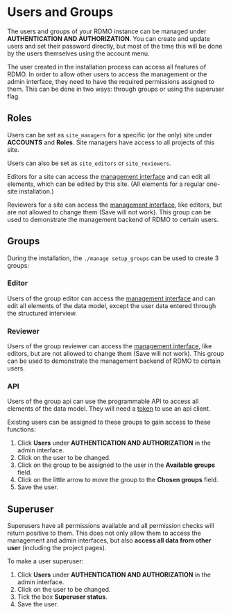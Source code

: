 # Users and Groups

The users and groups of your RDMO instance can be managed under **AUTHENTICATION AND AUTHORIZATION**. You can create and update users and set their password directly, but most of the time this will be done by the users themselves using the account menu.

The user created in the installation process can access all features of RDMO. In order to allow other users to access the management or the admin interface, they need to have the required permissions assigned to them. This can be done in two ways: through groups or using the superuser flag.

## Roles

Users can be set as `site_managers` for a specific (or the only) site under **ACCOUNTS** and **Roles**. Site managers have access to all projects of this site.

Users can also be set as `site_editors` or `site_reviewers`.

Editors for a site can access the [management interface](../management/index) and can edit all elements, which can be edited by this site. (All elements for a regular one-site installation.) 

Reviewers for a site can access the [management interface](../management/index), like editors, but are not allowed to change them (Save will not work). This group can be used to demonstrate the management backend of RDMO to certain users.

## Groups

During the installation, the `./manage setup_groups` can be used to create 3 groups:

### Editor
Users of the group editor can access the [management interface](../management/index) and can edit all elements of the data model, except the user data entered through the structured interview.

### Reviewer
Users of the group reviewer can access the [management interface](../management/index), like editors, but are not allowed to change them (Save will not work). This group can be used to demonstrate the management backend of RDMO to certain users.

### API
Users of the group api can use the programmable API to access all elements of the data model. They will need a [token](../administration/api.md#authentication) to use an api client.

Existing users can be assigned to these groups to gain access to these functions:

1. Click **Users** under **AUTHENTICATION AND AUTHORIZATION** in the admin interface.
1. Click on the user to be changed.
1. Click on the group to be assigned to the user in the **Available groups** field.
1. Click on the little arrow to move the group to the **Chosen groups** field.
1. Save the user.

## Superuser

Superusers have all permissions available and all permission checks will return positive to them. This does not only allow them to access the management and admin interfaces, but also **access all data from other user** (including the project pages).

To make a user superuser:

1. Click **Users** under **AUTHENTICATION AND AUTHORIZATION** in the admin interface.
1. Click on the user to be changed.
1. Tick the box **Superuser status**.
1. Save the user.
